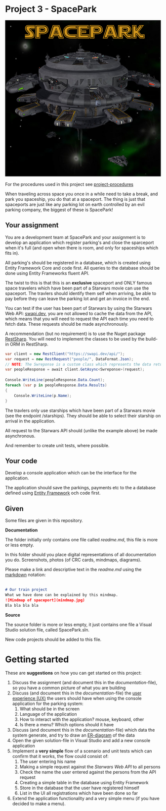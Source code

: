 # Project 3 - SpacePark

![Spacepark](/images/spacepark.jpg)

For the procedures used in this project see [project-procedures](/Documentation/teacher-project-procedures.md)

When traveling across space you once in a while need to take a break, and park you spaceship, you do that at a spaceport. The thing is just that spaceports are just like any parking lot on earth controlled by an evil parking company, the biggest of these is SpacePark!

## Your assignment

You are a development team at SpacePark and your assignment is to develop an application which register parking's and close the sparceport when it's full (and open when there is room, and only for spaceships which fits in).

All parking's should be registered in a database, which is created using Entity Framework Core and code first. All queries to the database should be done using Entity Frameworks fluent API.

The twist to this is that this is an **exclusive** spaceport and ONLY famous space travelers which have been part of a Starwars movie can use the spaceport. The travlers should identify them self when arriving, be able to pay before they can leave the parking lot and get an invoice in the end.

You can test if the user has been part of Starwars by using the Starwars Web API: [swapi.dev](https://swapi.dev/), you are not allowed to cache the data from the API, which means that you will need to request the API each time you need to fetch data. These requests should be made asynchronously.

A recommendation (but no requirement) is to use the Nuget package [RestSharp](https://restsharp.dev/). You will need to implement the classes to be used by the build-in ORM in RestSharp.

```c#
var client = new RestClient("https://swapi.dev/api/");
var request = new RestRequest("people/", DataFormat.Json);
// NOTE: The Swreponse is a custom class which represents the data returned by the API, RestClient have buildin ORM which maps the data from the reponse into a given type of object
var peopleResponse = await client.GetAsync<Swreponse>(request);

Console.WriteLine(peopleResponse.Data.Count);
foreach (var p in peopleResponse.Data.Results)
{
    Console.WriteLine(p.Name);
}
```

The travlers only use starships which have been part of a Starwars movie (see the endpoint /starships). They should be able to select their starship on arrival in the application.

All request to the Starwars API should (unlike the example above) be made asynchronous. 

And remember to create unit tests, where possible.

## Your code

Develop a console application which can be the interface for the application.

The application should save the parkings, payments etc to the a database defined using [Entity Framework](https://docs.microsoft.com/en-us/ef/core/get-started/overview/first-app?tabs=netcore-cli) och code first.

## Given

Some files are given in this repository.

**Documentation**

The folder initially only contains one file called *readme.md*, this file is more or less empty.

In this folder should you place digital representations of all documentation you do. Screenshots, photos (of CRC cards, mindmaps, diagrams).

Please make a link and descriptive text in the *readme.md* using the [markdown](https://github.com/adam-p/markdown-here/wiki/Markdown-Cheatsheet) notation:

```markdown

# Our train project
What we have done can be explained by this mindmap.
![Mindmap of spaceport](mindmap.jpg)
Bla bla bla bla
```

**Source**

The source folder is more or less empty, it just contains one file a Visual Studio solution file, called SpacePark.sln.

New code projects should be added to this file.

# Getting started

These are **suggestions** on how you can get started on this project:

1. Discuss the assignment (and document this in the *documentation*-file), so you have a common picture of what you are building
2. Discuss (and document this in the *documentation*-file) the [user experience (UX)](https://bootcamp.uxdesign.cc/ui-ux-design-explained-794fd110a0d) the users should have when using the console application for the parking system:
   1. What should be in the screen
   2. Language of the application
   3. How to interact with the application? mouse, keyboard, other
   4. Is there a menu? Which options should it have
3. Discuss (and document this in the *documentation*-file) which data the system generate, and try to draw an [ER-diagram](https://www.youtube.com/watch?v=QpdhBUYk7Kk) of the data
4. Open the given solution-file in Visual Studio and add a new console application
5. Implement a **very simple** flow of a scenario and unit tests which can confirm that it works, the flow could consist of:
   1. The user entering his name
   2. Making a simple request against the *Starwars Web API* to all persons
   3. Check the name the user entered against the persons from the API request
   4. Creating a simple table in the database using Entity Framework
   5. Store in the database that the user have registered himself 
   6. List in the UI all registrations which have been done so far
6. Extend the application functionality and a very simple menu (if you have decided to make a menu).
